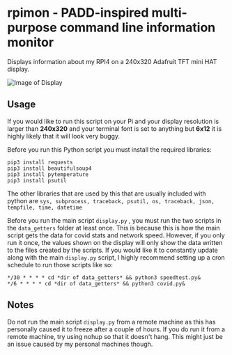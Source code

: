 # rpimon - PADD-inspired multi-purpose command line information monitor

Displays information about my RPI4 on a 240x320 Adafruit TFT mini HAT display.

![Image of Display](https://i.imgur.com/n2DbC6M.jpg)

## Usage

If you would like to run this script on your Pi and your display resolution is larger than **240x320** and your terminal font is set to anything but **6x12** it is highly likely that it will look very buggy.

Before you run this Python script you must install the required libraries:
```
pip3 install requests
pip3 install beautifulsoup4
pip3 install pytemperature
pip3 install psutil
```
The other libraries that are used by this that are usually included with python are `sys, subprocess, traceback, psutil, os, traceback, json, tempfile, time, datetime`

Before you run the main script `display.py` , you must run the two scripts in the `data_getters` folder at least once. This is because this is how the main script gets the data for covid stats and network speed. However, if you only run it once, the values shown on the display will only show the data written to the files created by the scripts. If you would like it to constantly update along with the main `display.py` script, I highly recommend setting up a cron schedule to run those scripts like so:
```
*/30 * * * * cd *dir of data_getters* && python3 speedtest.py&
*/6 * * * * cd *dir of data_getters* && python3 covid.py&
```
## Notes
Do not run the main script `display.py` from a remote machine as this has personally caused it to freeze after a couple of hours. If you do run it from a remote machine, try using nohup so that it doesn't hang. This might just be an issue caused by my personal machines though.
